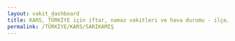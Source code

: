 ```yaml
---
layout: vakit_dashboard
title: KARS, TÜRKİYE için iftar, namaz vakitleri ve hava durumu - ilçe/eyalet seç
permalink: /TÜRKİYE/KARS/SARIKAMIŞ
---
```


<script type="text/javascript">
  var GLOBAL_COUNTRY = 'TÜRKİYE';
  var GLOBAL_CITY = 'KARS';
  var GLOBAL_STATE = 'SARIKAMIŞ';
  var lat = 72;
  var lon = 21;
</script>
